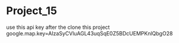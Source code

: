 # Project_15
use this api key after the clone this project
google.map.key=AIzaSyCVluAGL43uqSqE0Z5BDcUEMPKnlQbgO28
